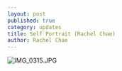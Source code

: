 ```yaml
---
layout: post
published: true
category: updates
title: Self Portrait (Rachel Chae)
author: Rachel Chae
---
```

![IMG_0315.JPG]({{site.baseurl}}/assets/IMG_0315.JPG)

